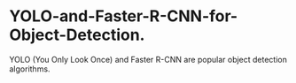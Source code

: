 # YOLO-and-Faster-R-CNN-for-Object-Detection.
YOLO (You Only Look Once) and Faster R-CNN are popular object detection algorithms. 
